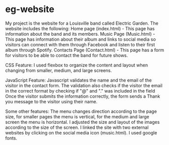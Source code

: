 # eg-website
My project is the website for a Louisville band called Electric Garden. The website includes the following: 
Home page (index.html) - This page has information about the band and its members.
Music Page (Music.html) - This page has information about their album and links to social media so visitors can connect with them through Facebook and listen to their first album through Spotify.
Contacts Page (Contact.html) - This page has a form for visitors to be able to contact the band for future shows. 

CSS Feature: I used flexbox to organize the content and layout when changing from smaller, medium, and large screens. 

JavaScript Feature: Javascript validates the name and the email of the visitor in the contact form. The validation also checks if the visitor the email in the correct format by checking if "@" and "." was included in the field Once the visitor submits the information correctly, the form sends a Thank you message to the visitor using their name. 

Some other features: The menu changes direction according to the page size, for smaller pages the menu is vertical, for the medium and large screen the menu is horizontal. I adjusted the size and layout of the images according to the size of the screen. I linked the site with two external websites by clicking on the social media icon (music.html). I used google fonts. 